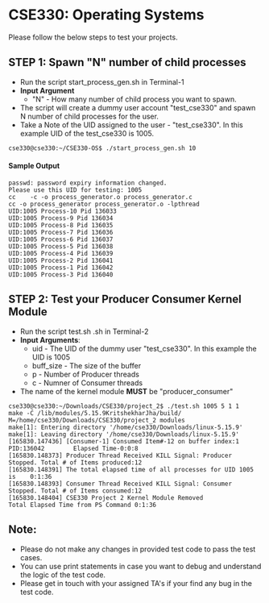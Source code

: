 # CSE330: Operating Systems 

Please follow the below steps to test your projects. 

##  STEP 1: Spawn "N" number of child processes 
  
  - Run the script start_process_gen.sh in Terminal-1 
  - **Input Argument** 
    - "N" - How many number of child process you want to spawn.
  - The script will create a dummy user account "test_cse330" and spawn N number of child processes for the user.
  - Take a Note of the UID assigned to the user - "test_cse330". In this example UID of the test_cse330 is 1005.

```
cse330@cse330:~/CSE330-OS$ ./start_process_gen.sh 10
```

#### Sample Output
```
passwd: password expiry information changed.  
Please use this UID for testing: 1005  
cc    -c -o process_generator.o process_generator.c  
cc -o process_generator process_generator.o -lpthread 
UID:1005 Process-10 Pid 136033  
UID:1005 Process-9 Pid 136034  
UID:1005 Process-8 Pid 136035  
UID:1005 Process-7 Pid 136036  
UID:1005 Process-6 Pid 136037  
UID:1005 Process-5 Pid 136038  
UID:1005 Process-4 Pid 136039  
UID:1005 Process-2 Pid 136041  
UID:1005 Process-1 Pid 136042  
UID:1005 Process-3 Pid 136040  
```

##  STEP 2: Test your Producer Consumer Kernel Module

  - Run the script test.sh .sh in Terminal-2
  - **Input Arguments**: 
    - uid - The UID of the dummy user "test_cse330". In this example the UID is 1005
    - buff_size - The size of the buffer
    - p - Number of Producer threads
    - c - Numner of Consumer threads
  - The name of the kernel module **MUST** be "producer_consumer"


```
cse330@cse330:~/Downloads/CSE330/project_2$ ./test.sh 1005 5 1 1
make -C /lib/modules/5.15.9KritshekharJha/build/ M=/home/cse330/Downloads/CSE330/project_2 modules
make[1]: Entering directory '/home/cse330/Downloads/linux-5.15.9'
make[1]: Leaving directory '/home/cse330/Downloads/linux-5.15.9'
[165830.147436] [Consumer-1] Consumed Item#-12 on buffer index:1 PID:136042        Elapsed Time-0:0:8 
[165830.148373] Producer Thread Received KILL Signal: Producer Stopped. Total # of Items produced:12
[165830.148391] The total elapsed time of all processes for UID 1005 is    0:1:36  
[165830.148393] Consumer Thread Received KILL Signal: Consumer Stopped. Total # of Items consumed:12
[165830.148404] CSE330 Project 2 Kernel Module Removed
Total Elapsed Time from PS Command 0:1:36
```

## Note: 
- Please do not make any changes in provided test code to pass the test cases.
- You can use print statements in case you want to debug and understand the logic of the test code.
- Please get in touch with your assigned TA's if your find any bug in the test code.
